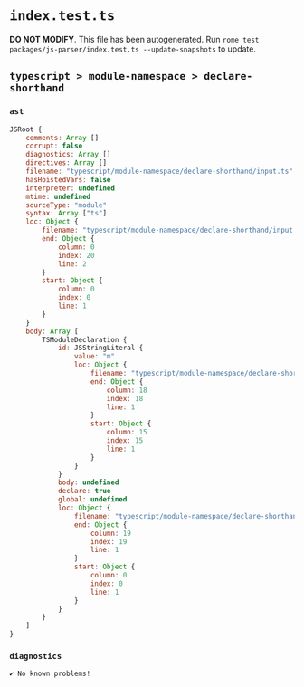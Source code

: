 # `index.test.ts`

**DO NOT MODIFY**. This file has been autogenerated. Run `rome test packages/js-parser/index.test.ts --update-snapshots` to update.

## `typescript > module-namespace > declare-shorthand`

### `ast`

```javascript
JSRoot {
	comments: Array []
	corrupt: false
	diagnostics: Array []
	directives: Array []
	filename: "typescript/module-namespace/declare-shorthand/input.ts"
	hasHoistedVars: false
	interpreter: undefined
	mtime: undefined
	sourceType: "module"
	syntax: Array ["ts"]
	loc: Object {
		filename: "typescript/module-namespace/declare-shorthand/input.ts"
		end: Object {
			column: 0
			index: 20
			line: 2
		}
		start: Object {
			column: 0
			index: 0
			line: 1
		}
	}
	body: Array [
		TSModuleDeclaration {
			id: JSStringLiteral {
				value: "m"
				loc: Object {
					filename: "typescript/module-namespace/declare-shorthand/input.ts"
					end: Object {
						column: 18
						index: 18
						line: 1
					}
					start: Object {
						column: 15
						index: 15
						line: 1
					}
				}
			}
			body: undefined
			declare: true
			global: undefined
			loc: Object {
				filename: "typescript/module-namespace/declare-shorthand/input.ts"
				end: Object {
					column: 19
					index: 19
					line: 1
				}
				start: Object {
					column: 0
					index: 0
					line: 1
				}
			}
		}
	]
}
```

### `diagnostics`

```
✔ No known problems!

```
